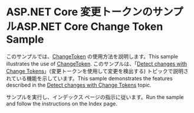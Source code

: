 # <a name="aspnet-core-change-token-sample"></a><span data-ttu-id="f4be9-101">ASP.NET Core 変更トークンのサンプル</span><span class="sxs-lookup"><span data-stu-id="f4be9-101">ASP.NET Core Change Token Sample</span></span>

<span data-ttu-id="f4be9-102">このサンプルでは、[ChangeToken](https://docs.microsoft.com/dotnet/api/microsoft.extensions.primitives.changetoken) の使用方法を説明します。</span><span class="sxs-lookup"><span data-stu-id="f4be9-102">This sample illustrates the use of [ChangeToken](https://docs.microsoft.com/dotnet/api/microsoft.extensions.primitives.changetoken).</span></span> <span data-ttu-id="f4be9-103">このサンプルは、「[Detect changes with Change Tokens](https://docs.microsoft.com/aspnet/core/fundamentals/change-tokens)」(変更トークンを使用して変更を検出する) トピックで説明されている機能を示しています。</span><span class="sxs-lookup"><span data-stu-id="f4be9-103">This sample demonstrates the features described in the [Detect changes with Change Tokens](https://docs.microsoft.com/aspnet/core/fundamentals/change-tokens) topic.</span></span>

<span data-ttu-id="f4be9-104">サンプルを実行し、インデックス ページの指示に従います。</span><span class="sxs-lookup"><span data-stu-id="f4be9-104">Run the sample and follow the instructions on the Index page.</span></span>
